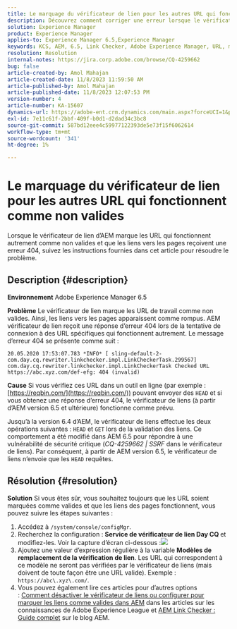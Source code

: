 ```yaml
---
title: Le marquage du vérificateur de lien pour les autres URL qui fonctionnent comme non valides
description: Découvrez comment corriger une erreur lorsque le vérificateur de liens marque les URL comme non valides dans Adobe Experience Manager.
solution: Experience Manager
product: Experience Manager
applies-to: Experience Manager 6.5,Experience Manager
keywords: KCS, AEM, 6.5, Link Checker, Adobe Experience Manager, URL, marquage, non valide
resolution: Resolution
internal-notes: https://jira.corp.adobe.com/browse/CQ-4259662
bug: false
article-created-by: Amol Mahajan
article-created-date: 11/8/2023 11:59:50 AM
article-published-by: Amol Mahajan
article-published-date: 11/8/2023 12:07:53 PM
version-number: 4
article-number: KA-15607
dynamics-url: https://adobe-ent.crm.dynamics.com/main.aspx?forceUCI=1&pagetype=entityrecord&etn=knowledgearticle&id=df5a494e-2e7e-ee11-8179-6045bd006704
exl-id: 7e11c61f-2bbf-409f-b0d1-d2dad34c3bc8
source-git-commit: 587bd12eee4c59977122393de5e73f15f6062614
workflow-type: tm+mt
source-wordcount: '341'
ht-degree: 1%

---
```


# Le marquage du vérificateur de lien pour les autres URL qui fonctionnent comme non valides


Lorsque le vérificateur de lien d’AEM marque les URL qui fonctionnent autrement comme non valides et que les liens vers les pages reçoivent une erreur 404, suivez les instructions fournies dans cet article pour résoudre le problème.

## Description {#description}


<b>Environnement</b>
Adobe Experience Manager 6.5

<b>Problème</b>
Le vérificateur de lien marque les URL de travail comme non valides.
Ainsi, les liens vers les pages apparaissent comme rompus.
AEM vérificateur de lien reçoit une réponse d’erreur 404 lors de la tentative de connexion à des URL spécifiques qui fonctionnent autrement. Le message d’erreur 404 se présente comme suit :


```
20.05.2020 17:53:07.783 *INFO* [ sling-default-2-com.day.cq.rewriter.linkchecker.impl.LinkCheckerTask.299567]  com.day.cq.rewriter.linkchecker.impl.LinkCheckerTask Checked URL https://abc.xyz.com/def-efg: 404 (invalid)
```




<b>Cause</b>
Si vous vérifiez ces URL dans un outil en ligne (par exemple : [https://reqbin.com/](https://reqbin.com/)) pouvant envoyer des `HEAD` et si vous obtenez une réponse d’erreur 404, le vérificateur de liens (à partir d’AEM version 6.5 et ultérieure) fonctionne comme prévu.

Jusqu’à la version 6.4 d’AEM, le vérificateur de liens effectue les deux opérations suivantes : `HEAD` et `GET` lors de la validation des liens.
Ce comportement a été modifié dans AEM 6.5 pour répondre à une vulnérabilité de sécurité critique (*CQ-4259662 | SSRF* dans le vérificateur de liens).
Par conséquent, à partir de AEM version 6.5, le vérificateur de liens n’envoie que les `HEAD` requêtes.


## Résolution {#resolution}


<b>Solution</b>
Si vous êtes sûr, vous souhaitez toujours que les URL soient marquées comme valides et que les liens des pages fonctionnent, vous pouvez suivre les étapes suivantes :

1. Accédez à `/system/console/configMgr`.
2. Recherchez la configuration : <b>Service de vérificateur de lien Day CQ </b>et modifiez-les. Voir la capture d’écran ci-dessous :![](https://adobe.sharepoint.com/sites/D365EntAttachments/knowledgearticle/AEM%206-5%20-%20Link%20Checker%20marking%20otherwise%20working%20URLs%20as%20invalid_33E795C65D9EEA11A812000D3A3038A2/LinkChecker_AEM65_image.jpg)
3. Ajoutez une valeur d’expression régulière à la variable <b>Modèles de remplacement de la vérification de lien</b>. Les URL qui correspondent à ce modèle ne seront pas vérifiées par le vérificateur de liens (mais doivent de toute façon être une URL valide). Exemple : `https://abc\.xyz\.com/`.
4. Vous pouvez également lire ces articles pour d’autres options : [Comment désactiver le vérificateur de liens ou configurer pour marquer les liens comme valides dans AEM](https://experienceleague.adobe.com/docs/experience-cloud-kcs/kbarticles/KA-16563.html?lang=en) dans les articles sur les connaissances de Adobe Experience League et [AEM Link Checker : Guide complet](https://experienceleaguecommunities.adobe.com/t5/adobe-experience-manager-blogs/aem-link-checker-comprehensive-guide/ba-p/290779) sur le blog AEM.
